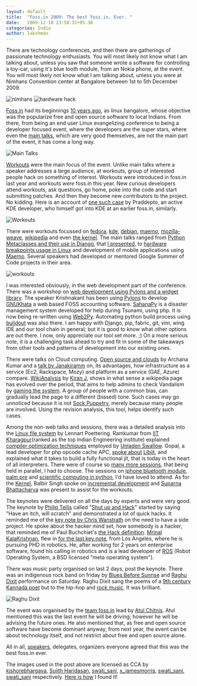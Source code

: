 ```yaml
---
layout: default
title:  "Foss.in 2009: The best foss.in. Ever. "
date:   2009-12-10 23:58:31+05:30
categories: India
author: lakshman
---
```

There are technology conferences, and then there are gatherings of passionate technology enthusiasts. You will most likely not know what I am talking about, unless you saw that someone wrote a software for controlling a toy-car, using it's blue tooth module, from an Nokia phone, at the event. You will most likely not know what I am talking about, unless you were at Nimhans Convention center at Bangalore between 1st to 5th December 2009.

<img src="http://farm3.static.flickr.com/2507/4153869960_fcce742e42_m_d.jpg" alt="nimhans" />

<img src="http://farm5.static.flickr.com/4001/4160152863_014ee73c03_m_d.jpg" alt="hardware hack" />

[Foss.in](http://foss.in/) had its beginnings [10 years ago](http://en.wikipedia.org/wiki/FOSS.IN#History), as linux bangalore, whose objective was the popularize free and open source software to local Indians. From there, from being an end user Linux evangelizing conference to being a developer focused event, where the developers are the super stars, where even the [main talks](http://foss.in/2009/schedules/), which are very good themselves, are not the main part of the event, it has come a long way.

<img src="http://farm3.static.flickr.com/2665/4165131655_49ed8afcec_m_d.jpg" alt="Main Talks" />

[Workouts](http://foss.in/fossin2009/understanding-foss-in-the-workouts.html) were the main focus of the event. Unlike main talks where a speaker addresses a large audience, at workouts, group of interested people hack on something of interest. Workouts were introduced in foss.in last year and workouts _were_ foss.in this year. New curious developers attend workouts, ask questions, go home, poke into the code and start submitting patches. And then they become new contributors to the project. No kidding. Here is an account of [one such case](http://pradeepto.livejournal.com/18166.html) by Praddepto, an active KDE developer, who himself got into KDE at an earlier foss.in, similarly.

<img src="http://farm3.static.flickr.com/2551/4164906099_71d5f8d8eb_m_d.jpg" alt="Workouts" />

There were workouts focussed on [fedora](http://foss.in/2009/schedules/talkdetailspub.php?talkid=FEDORA), [kde](http://foss.in/2009/schedules/talkdetailspub.php?talkid=KDE), [debian](http://foss.in/2009/schedules/talkdetailspub.php?talkid=36), [maemo](http://foss.in/2009/schedules/talkdetailspub.php?talkid=MAEMO), [mozilla-weave](http://foss.in/2009/schedules/talkdetailspub.php?talkid=8), [wikipedia](http://foss.in/2009/schedules/talkdetailspub.php?talkid=40) and even [the kernel](http://foss.in/2009/schedules/talkdetailspub.php?talkid=34). The main talks ranged from [Python Metaclasses and their use in Django](http://foss.in/2009/schedules/talkdetailspub.php?talkid=44), that [I presented](http://www.agiliq.com/blog/2009/12/python-metaclasses-and-how-django-uses-them/), to [hardware breakpoints usage in Linux](http://foss.in/2009/schedules/talkdetailspub.php?talkid=60) and development of mobile applications using [Maemo](http://foss.in/2009/schedules/talkdetailspub.php?talkid=5). Several speakers had developed or mentored Google Summer of Code projects in their area.

<img src="http://farm3.static.flickr.com/2804/4165892330_43dfb73d7b_m_d.jpg" alt="workouts" />

I was interested obviously, in the web development part of the conference. There was a workshop on [web development using Pylons and a widget library](http://foss.in/2009/schedules/talkdetailspub.php?talkid=41). The speaker Krishnakant has been using [Pylons](http://pylonshq.com/) to develop [GNUKhata](http://gnukhata.gnulinux.in/) a web based FOSS accounting software. [SahanaPy](http://www.sahanapy.org/) is a disaster management system developed for help during Tsunami, using php. It is now being re-written using [Web2Py](http://www.web2py.com/). Automating python build process using [buildout](http://www.web2py.com/) was also there. I am happy with Django, pip, fabric, git, vim, wing IDE and our tool chain in general; but it is good to know what other options are out there. I now, only appreciate our tool set more. ;) On a more serious note, it is a challenging task ahead to try and fit in some of the takeaways from other tools and patterns of development into our existing ones.

There were talks on Cloud computing. [Open source and clouds](http://foss.in/2009/schedules/talkdetailspub.php?talkid=11) by Archana Kumar and a [talk by Janakiramm](http://foss.in/2009/schedules/talkdetailspub.php?talkid=29) on, its advantages, how infrastructure as a service (Ec2, Rackspace, Mozy) and platform as a service (GAE, Azure) compare. [WikiAnalysis](http://code.google.com/p/wiki-analysis/) by [Kiran J](http://en.wikipedia.org/wiki/User:Jackerhack), shows in what sense a wikipedia page has evolved over the period, that aims to help admins to check Vandalism by [gaming the system](http://en.wikipedia.org/wiki/Wikipedia:GAME). A group of people with a common bias, can gradually lead the page to a different (biased) tone. Such cases may go unnoticed because it is not [Sock Puppetry](http://en.wikipedia.org/wiki/Wikipedia:SOCK), merely because many people are involved. Using the revision analysis, this tool, helps identify such cases.

Among the non-web talks and sessions, there was a detailed analysis into the [Linux file system](http://foss.in/2009/schedules/talkdetailspub.php?talkid=46) by Lennart Poettering. Ramkumar from [IIT Kharagpur](http://en.wikipedia.org/wiki/Indian_Institute_of_Technology_Kharagpur)(ranked as the top Indian Engineering institute) explained [compiler optimization techniques](http://foss.in/2009/schedules/talkdetailspub.php?talkid=68) employed by [Unladen Swallow](http://code.google.com/p/unladen-swallow/). Gopal, a lead developer for php opcode cache APC, [spoke about](http://foss.in/2009/schedules/talkdetailspub.php?talkid=23) [Libjit](http://freshmeat.net/projects/libjit/), and explained what it takes to build a fully functional jit, that is today in the heart of all interpreters. There were of course so [many more sessions](http://foss.in/2009/schedules/), that being held in parallel, I had to choose. The sessions on [iphone bluetooth module](http://foss.in/2009/schedules/talkdetailspub.php?talkid=86), [palm pre](http://foss.in/2009/schedules/talkdetailspub.php?talkid=80) and [scientific computing in python](http://foss.in/2009/schedules/talkdetailspub.php?talkid=48), I'd have loved to attend. As for the [Kernel](http://lwn.net/Articles/248891/), Balbir Singh spoke on [incremental development](http://foss.in/2009/schedules/talkdetailspub.php?talkid=15) and [Suparna Bhattacharya](http://en.wikipedia.org/wiki/User:Peter_Ellis/Suparna_Bhattacharya) was present to assist for the workouts.

The keynotes were delivered on all the days by experts and were very good. The keynote by [Philip Tellis](http://bluesmoon.livejournal.com/) called "[Shut up and Hack](http://foss.in/2009/schedules/talkdetailspub.php?talkid=55)" started by saying "Have an itch, will scratch" and demonstrated a lot of quick hacks. It reminded me of the [key note by Chris Wanstrath](http://gist.github.com/6443) on the need to have a side project. He spoke about the hacker mind set, how somebody is a hacker, that reminded me of Paul Buchchiet's [the Hack definition](http://paulbuchheit.blogspot.com/2009/10/applied-philosophy-aka-hacking.html). [Mrinal KalaKrishnan](http://www-clmc.usc.edu/Main/MrinalKalakrishnan), flew in [for the last key note](http://foss.in/2009/schedules/talkdetailspub.php?talkid=52), from Los Angeles, where he is pursuing PHD in robotics. He, after working for 2 years on enterprise software, found his calling in robotics and is a lead developer of [ROS](http://en.wikipedia.org/wiki/ROS_(Robot_Operating_System)) (Robot Operating System, a BSD licensed "meta operating system").

There was music party organised on last 2 days, post the keynote. There was an indigenous rock band on friday by [Blues Before Sunrise](http://www.facebook.com/pages/Blues-Before-Sunrise/156177164004) and [Raghu Dixit](http://raghudixit.com/) performance on Saturday. Raghu Dixit sang the poems of a [9th century Kannada poet](http://en.wikipedia.org/wiki/Shishunala_Sharif) but to the hip-hop and [rock music](http://en.wikipedia.org/wiki/Enter_Sandman). It was brilliant.

<img src="http://farm3.static.flickr.com/2794/4165146115_6e45bef160_m_d.jpg" alt="Raghu Dixit" />

The event was organised by the [team foss.in](http://foss.in/about/team) lead by [Atul Chitnis](http://en.wikipedia.org/wiki/Atul_Chitnis). Atul mentioned this was the last event he will be driving; however he will be advising the future ones. He also mentioned that, as free and open source software have become dominant anyway, from next year, the event can be about technology itself, and not restrict about free and open source alone.

All in all, [speakers](http://blog.namei.org/2009/12/09/foss-in2009-great-conference-or-greatest-conference/), delegates, organizers everyone agreed that this was the best foss.in ever.

The images used in the post above are licensed as CCA by [kishorebhargava](http://www.flickr.com/photos/kbhargava/4153869960/), [Sujith Haridasan](http://www.flickr.com/photos/sujith-h/4160152863/), [swati_sani](http://www.flickr.com/photos/swatisani/4165131655/), [x_jamesmorris](http://www.flickr.com/photos/x_jamesmorris/4164906099/), [swati_sani](http://www.flickr.com/photos/swatisani/4165892330/), [swati_sani](http://www.flickr.com/photos/swatisani/4165146115/) respectively. [Here is how](http://gist.github.com/254066) I found it!


